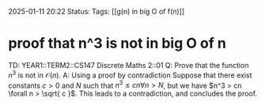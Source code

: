 2025-01-11 20:22
Status: 
Tags:  [[g(n) in big O of f(n)]]
# proof that n^3 is not in big O of n

TD: YEAR1::TERM2::CS147 Discrete Maths 2::01 
Q: Prove that the function $n^3$ is not in $\mathcal O(n)$.
A: Using a proof by contradiction
Suppose that there exist constants $c > 0$ and $N$ such that $n^3 ≤ cn \forall n > N$, but we have $n^3 > cn \forall n > \sqrt{ c }$.
This leads to a contradiction, and concludes the proof.
<!--ID: 1736627236892-->

